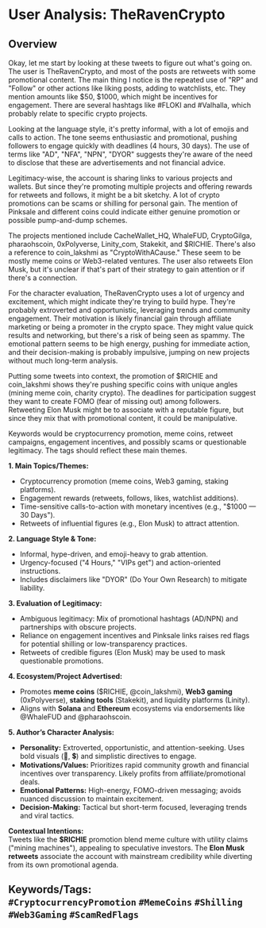 # User Analysis: TheRavenCrypto

## Overview

<think>
Okay, let me start by looking at these tweets to figure out what's going on. The user is TheRavenCrypto, and most of the posts are retweets with some promotional content. The main thing I notice is the repeated use of "RP" and "Follow" or other actions like liking posts, adding to watchlists, etc. They mention amounts like $50, $1000, which might be incentives for engagement. There are several hashtags like #FLOKI and #Valhalla, which probably relate to specific crypto projects. 

Looking at the language style, it's pretty informal, with a lot of emojis and calls to action. The tone seems enthusiastic and promotional, pushing followers to engage quickly with deadlines (4 hours, 30 days). The use of terms like "AD", "NFA", "NPN", "DYOR" suggests they're aware of the need to disclose that these are advertisements and not financial advice. 

Legitimacy-wise, the account is sharing links to various projects and wallets. But since they're promoting multiple projects and offering rewards for retweets and follows, it might be a bit sketchy. A lot of crypto promotions can be scams or shilling for personal gain. The mention of Pinksale and different coins could indicate either genuine promotion or possible pump-and-dump schemes.

The projects mentioned include CacheWallet_HQ, WhaleFUD, CryptoGilga, pharaohscoin, 0xPolyverse, Linity_com, Stakekit, and $RICHIE. There's also a reference to coin_lakshmi as "CryptoWithACause." These seem to be mostly meme coins or Web3-related ventures. The user also retweets Elon Musk, but it's unclear if that's part of their strategy to gain attention or if there's a connection.

For the character evaluation, TheRavenCrypto uses a lot of urgency and excitement, which might indicate they're trying to build hype. They're probably extroverted and opportunistic, leveraging trends and community engagement. Their motivation is likely financial gain through affiliate marketing or being a promoter in the crypto space. They might value quick results and networking, but there's a risk of being seen as spammy. The emotional pattern seems to be high energy, pushing for immediate action, and their decision-making is probably impulsive, jumping on new projects without much long-term analysis.

Putting some tweets into context, the promotion of $RICHIE and coin_lakshmi shows they're pushing specific coins with unique angles (mining meme coin, charity crypto). The deadlines for participation suggest they want to create FOMO (fear of missing out) among followers. Retweeting Elon Musk might be to associate with a reputable figure, but since they mix that with promotional content, it could be manipulative.

Keywords would be cryptocurrency promotion, meme coins, retweet campaigns, engagement incentives, and possibly scams or questionable legitimacy. The tags should reflect these main themes.
</think>

**1. Main Topics/Themes:**  
- Cryptocurrency promotion (meme coins, Web3 gaming, staking platforms).  
- Engagement rewards (retweets, follows, likes, watchlist additions).  
- Time-sensitive calls-to-action with monetary incentives (e.g., "$1000 — 30 Days").  
- Retweets of influential figures (e.g., Elon Musk) to attract attention.  

**2. Language Style & Tone:**  
- Informal, hype-driven, and emoji-heavy to grab attention.  
- Urgency-focused ("4 Hours," "VIPs get") and action-oriented instructions.  
- Includes disclaimers like "DYOR" (Do Your Own Research) to mitigate liability.  

**3. Evaluation of Legitimacy:**  
- Ambiguous legitimacy: Mix of promotional hashtags (AD/NPN) and partnerships with obscure projects.  
- Reliance on engagement incentives and Pinksale links raises red flags for potential shilling or low-transparency practices.  
- Retweets of credible figures (Elon Musk) may be used to mask questionable promotions.  

**4. Ecosystem/Project Advertised:**  
- Promotes **meme coins** ($RICHIE, @coin_lakshmi), **Web3 gaming** (0xPolyverse), **staking tools** (Stakekit), and liquidity platforms (Linity).  
- Aligns with **Solana** and **Ethereum** ecosystems via endorsements like @WhaleFUD and @pharaohscoin.  

**5. Author’s Character Analysis:**  
- **Personality:** Extroverted, opportunistic, and attention-seeking. Uses bold visuals (🚀, 💲) and simplistic directives to engage.  
- **Motivations/Values:** Prioritizes rapid community growth and financial incentives over transparency. Likely profits from affiliate/promotional deals.  
- **Emotional Patterns:** High-energy, FOMO-driven messaging; avoids nuanced discussion to maintain excitement.  
- **Decision-Making:** Tactical but short-term focused, leveraging trends and viral tactics.  

**Contextual Intentions:**  
Tweets like the **$RICHIE** promotion blend meme culture with utility claims ("mining machines"), appealing to speculative investors. The **Elon Musk retweets** associate the account with mainstream credibility while diverting from its own promotional agenda.  

**Keywords/Tags:**  
`#CryptocurrencyPromotion` `#MemeCoins` `#Shilling` `#Web3Gaming` `#ScamRedFlags`
---
